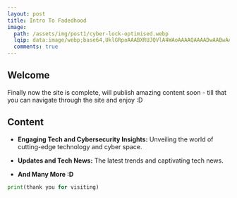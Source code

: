 ```yaml
---
layout: post
title: Intro To Fadedhood
image:
  path: /assets/img/post1/cyber-lock-optimised.webp
  lqip: data:image/webp;base64,UklGRpoAAABXRUJQVlA4WAoAAAAQAAAADwAABwAAQUxQSDIAAAARL0AmbZurmr57yyIiqE8oiG0bejIYEQTgqiDA9vqnsUSI6H+oAERp2HZ65qP/VIAWAFZQOCBCAAAA8AEAnQEqEAAIAAVAfCWkAALp8sF8rgRgAP7o9FDvMCkMde9PK7euH5M1m6VWoDXf2FkP3BqV0ZYbO6NA/VFIAAAA
  comments: true
---
```


## Welcome 

Finally now the site is complete, will publish amazing content soon - till that you can navigate through the site and enjoy :D


## Content
* **Engaging Tech and Cybersecurity Insights:** Unveiling the world of cutting-edge technology and cyber space.

* **Updates and Tech News:** The latest trends and captivating tech news.

* **And Many More :D** 


```python
print(thank you for visiting)
```

